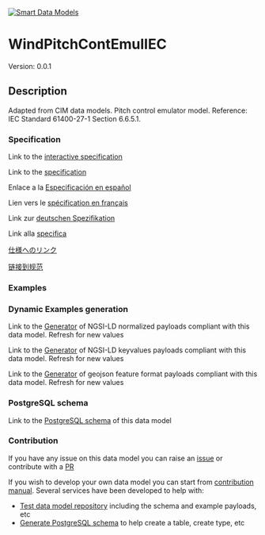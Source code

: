 [![Smart Data Models](https://smartdatamodels.org/wp-content/uploads/2022/01/SmartDataModels_logo.png "Logo")](https://smartdatamodels.org)
# WindPitchContEmulIEC
Version: 0.0.1

## Description 

Adapted from CIM data models. Pitch control emulator model.  Reference: IEC Standard 61400-27-1 Section 6.6.5.1.
### Specification

Link to the [interactive specification](https://swagger.lab.fiware.org/?url=https://smart-data-models.github.io/dataModel.EnergyCIM/WindPitchContEmulIEC/swagger.yaml)

Link to the [specification](https://github.com/smart-data-models/dataModel.EnergyCIM/blob/master/WindPitchContEmulIEC/doc/spec.md)

Enlace a la [Especificación en español](https://github.com/smart-data-models/dataModel.EnergyCIM/blob/master/WindPitchContEmulIEC/doc/spec_ES.md)

Lien vers le [spécification en français](https://github.com/smart-data-models/dataModel.EnergyCIM/blob/master/WindPitchContEmulIEC/doc/spec_FR.md)

Link zur [deutschen Spezifikation](https://github.com/smart-data-models/dataModel.EnergyCIM/blob/master/WindPitchContEmulIEC/doc/spec_DE.md)

Link alla [specifica](https://github.com/smart-data-models/dataModel.EnergyCIM/blob/master/WindPitchContEmulIEC/doc/spec_IT.md)

[仕様へのリンク](https://github.com/smart-data-models/dataModel.EnergyCIM/blob/master/WindPitchContEmulIEC/doc/spec_JA.md)

[链接到规范](https://github.com/smart-data-models/dataModel.EnergyCIM/blob/master/WindPitchContEmulIEC/doc/spec_ZH.md)
### Examples
### Dynamic Examples generation

Link to the [Generator](https://smartdatamodels.org/extra/ngsi-ld_generator.php?schemaUrl=https://raw.githubusercontent.com/smart-data-models/dataModel.EnergyCIM/master/WindPitchContEmulIEC/schema.json&email=info@smartdatamodels.org) of NGSI-LD normalized payloads compliant with this data model. Refresh for new values

Link to the [Generator](https://smartdatamodels.org/extra/ngsi-ld_generator_keyvalues.php?schemaUrl=https://raw.githubusercontent.com/smart-data-models/dataModel.EnergyCIM/master/WindPitchContEmulIEC/schema.json&email=info@smartdatamodels.org) of NGSI-LD keyvalues payloads compliant with this data model. Refresh for new values

Link to the [Generator](https://smartdatamodels.org/extra/geojson_features_generator.php?schemaUrl=https://raw.githubusercontent.com/smart-data-models/dataModel.EnergyCIM/master/WindPitchContEmulIEC/schema.json&email=info@smartdatamodels.org) of geojson feature format payloads compliant with this data model. Refresh for new values
### PostgreSQL schema

Link to the [PostgreSQL schema](https://github.com/smart-data-models/dataModel.EnergyCIM/blob/master/WindPitchContEmulIEC/schema.sql) of this data model
### Contribution

 If you have any issue on this data model you can raise an [issue](https://github.com/smart-data-models/dataModel.EnergyCIM/issues)  or contribute with a [PR](https://github.com/smart-data-models/dataModel.EnergyCIM/pulls)

 If you wish to develop your own data model you can start from [contribution manual](https://bit.ly/contribution_manual). Several services have been developed to help with: 
 - [Test data model repository](https://smartdatamodels.org/index.php/data-models-contribution-api/) including the schema and example payloads, etc
 - [Generate PostgreSQL schema](https://smartdatamodels.org/index.php/sql-service/) to help create a table, create type, etc